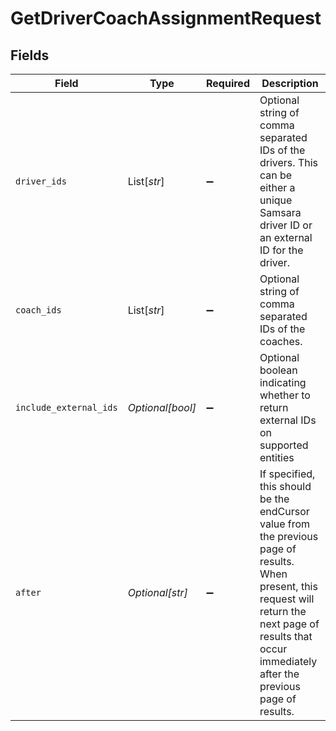 # GetDriverCoachAssignmentRequest


## Fields

| Field                                                                                                                                                                                                           | Type                                                                                                                                                                                                            | Required                                                                                                                                                                                                        | Description                                                                                                                                                                                                     |
| --------------------------------------------------------------------------------------------------------------------------------------------------------------------------------------------------------------- | --------------------------------------------------------------------------------------------------------------------------------------------------------------------------------------------------------------- | --------------------------------------------------------------------------------------------------------------------------------------------------------------------------------------------------------------- | --------------------------------------------------------------------------------------------------------------------------------------------------------------------------------------------------------------- |
| `driver_ids`                                                                                                                                                                                                    | List[*str*]                                                                                                                                                                                                     | :heavy_minus_sign:                                                                                                                                                                                              | Optional string of comma separated IDs of the drivers. This can be either a unique Samsara driver ID or an external ID for the driver.                                                                          |
| `coach_ids`                                                                                                                                                                                                     | List[*str*]                                                                                                                                                                                                     | :heavy_minus_sign:                                                                                                                                                                                              | Optional string of comma separated IDs of the coaches.                                                                                                                                                          |
| `include_external_ids`                                                                                                                                                                                          | *Optional[bool]*                                                                                                                                                                                                | :heavy_minus_sign:                                                                                                                                                                                              | Optional boolean indicating whether to return external IDs on supported entities                                                                                                                                |
| `after`                                                                                                                                                                                                         | *Optional[str]*                                                                                                                                                                                                 | :heavy_minus_sign:                                                                                                                                                                                              |  If specified, this should be the endCursor value from the previous page of results. When present, this request will return the next page of results that occur immediately after the previous page of results. |
